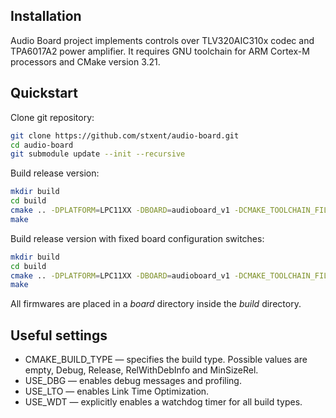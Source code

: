 Installation
------------

Audio Board project implements controls over TLV320AIC310x codec and TPA6017A2 power amplifier. It requires GNU toolchain for ARM Cortex-M processors and CMake version 3.21.

Quickstart
----------

Clone git repository:

```sh
git clone https://github.com/stxent/audio-board.git
cd audio-board
git submodule update --init --recursive
```

Build release version:

```sh
mkdir build
cd build
cmake .. -DPLATFORM=LPC11XX -DBOARD=audioboard_v1 -DCMAKE_TOOLCHAIN_FILE=libs/xcore/toolchains/cortex-m0.cmake -DCMAKE_BUILD_TYPE=Release -DUSE_LTO=OFF -DUSE_WDT=ON
make
```

Build release version with fixed board configuration switches:

```sh
mkdir build
cd build
cmake .. -DPLATFORM=LPC11XX -DBOARD=audioboard_v1 -DCMAKE_TOOLCHAIN_FILE=libs/xcore/toolchains/cortex-m0.cmake -DCMAKE_BUILD_TYPE=Release -DUSE_LTO=OFF -DUSE_WDT=ON -DOVERRIDE_SW=32
make
```

All firmwares are placed in a *board* directory inside the *build* directory.

Useful settings
---------------

* CMAKE_BUILD_TYPE — specifies the build type. Possible values are empty, Debug, Release, RelWithDebInfo and MinSizeRel.
* USE_DBG — enables debug messages and profiling.
* USE_LTO — enables Link Time Optimization.
* USE_WDT — explicitly enables a watchdog timer for all build types.
